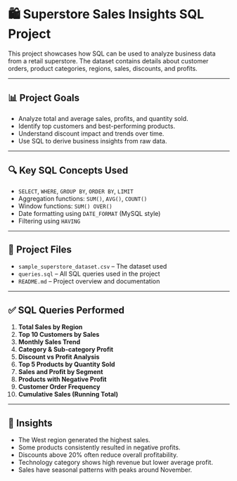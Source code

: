 
# 🛍️ Superstore Sales Insights SQL Project

This project showcases how SQL can be used to analyze business data from a retail superstore. The dataset contains details about customer orders, product categories, regions, sales, discounts, and profits.

---

## 📊 Project Goals

- Analyze total and average sales, profits, and quantity sold.
- Identify top customers and best-performing products.
- Understand discount impact and trends over time.
- Use SQL to derive business insights from raw data.

---


## 🔍 Key SQL Concepts Used

- `SELECT`, `WHERE`, `GROUP BY`, `ORDER BY`, `LIMIT`
- Aggregation functions: `SUM()`, `AVG()`, `COUNT()`
- Window functions: `SUM() OVER()`
- Date formatting using `DATE_FORMAT` (MySQL style)
- Filtering using `HAVING`

---

## 📁 Project Files

- `sample_superstore_dataset.csv` – The dataset used
- `queries.sql` – All SQL queries used in the project
- `README.md` – Project overview and documentation

---

## ✅ SQL Queries Performed

1. **Total Sales by Region**
2. **Top 10 Customers by Sales**
3. **Monthly Sales Trend**
4. **Category & Sub-category Profit**
5. **Discount vs Profit Analysis**
6. **Top 5 Products by Quantity Sold**
7. **Sales and Profit by Segment**
8. **Products with Negative Profit**
9. **Customer Order Frequency**
10. **Cumulative Sales (Running Total)**

---

## 📌 Insights

- The West region generated the highest sales.
- Some products consistently resulted in negative profits.
- Discounts above 20% often reduce overall profitability.
- Technology category shows high revenue but lower average profit.
- Sales have seasonal patterns with peaks around November.
